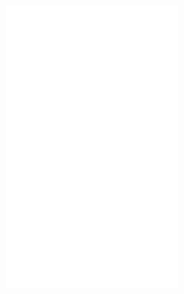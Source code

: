 <img alt="🦑" align="left" width="400px" src="https://github.com/withshubh/withshubh/blob/master/metrics.header.svg">
<img alt="🦑" align="left" width="400px" src="https://github.com/withshubh/withshubh/blob/master/metrics.plugin.followup.svg">
<img alt="🦑" align="left" width="400px" src="https://github.com/withshubh/withshubh/blob/master/metrics.plugin.isocalendar.svg">
<img alt="🦑" align="left" width="400px" src="https://github.com/withshubh/withshubh/blob/master/metrics.plugin.languages.svg">

<img alt="🦑" align="left" width="400px" src="https://github.com/withshubh/withshubh/blob/master/metrics.plugin.habits.svg">





<!--
<img alt="🦑" align="left" width="400px" src="https://github.com/withshubh/withshubh/blob/master/metrics.additional.svg"> -->
